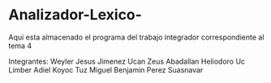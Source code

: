 # Analizador-Lexico-
Aqui esta almacenado el programa del trabajo integrador correspondiente al tema 4

Integrantes: 
Weyler Jesus Jimenez Ucan
Zeus Abadallan Heliodoro Uc
Limber Adiel Koyoc Tuz
Miguel Benjamin Perez Suasnavar
